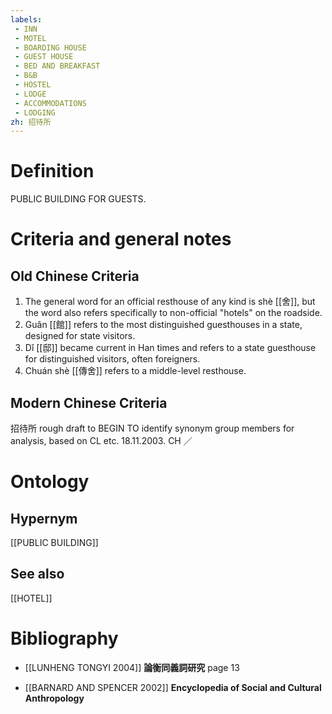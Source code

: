 ```yaml
---
labels: 
 - INN
 - MOTEL
 - BOARDING HOUSE
 - GUEST HOUSE
 - BED AND BREAKFAST
 - B&B
 - HOSTEL
 - LODGE
 - ACCOMMODATIONS
 - LODGING
zh: 招待所
---
```


# Definition
PUBLIC BUILDING FOR GUESTS.
# Criteria and general notes
## Old Chinese Criteria
1. The general word for an official resthouse of any kind is shè [[舍]], but the word also refers specifically to non-official "hotels" on the roadside.
2. Guǎn [[館]] refers to the most distinguished guesthouses in a state, designed for state visitors.
3. Dǐ [[邸]] became current in Han times and refers to a state guesthouse for distinguished visitors, often foreigners.
4. Chuán shè [[傳舍]] refers to a middle-level resthouse.
## Modern Chinese Criteria
招待所
rough draft to BEGIN TO identify synonym group members for analysis, based on CL etc. 18.11.2003. CH ／
# Ontology

## Hypernym
[[PUBLIC BUILDING]]
## See also
[[HOTEL]]
# Bibliography
- [[LUNHENG TONGYI 2004]]
**論衡同義詞研究** page 13

- [[BARNARD AND SPENCER 2002]]
**Encyclopedia of Social and Cultural Anthropology** 

